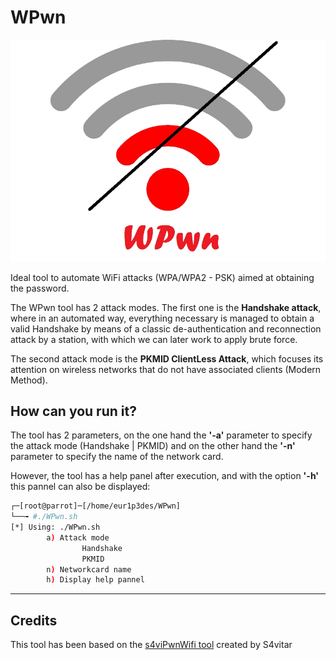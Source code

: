 # WPwn

![](./wpwn-removebg.png)

Ideal tool to automate WiFi attacks (WPA/WPA2 - PSK) aimed at obtaining the password.

The WPwn tool has 2 attack modes. The first one is the **Handshake attack**, where in an automated way, everything necessary is managed to obtain a valid Handshake by means of a classic de-authentication and reconnection attack by a station, with which we can later work to apply brute force.

The second attack mode is the **PKMID ClientLess Attack**, which focuses its attention on wireless networks that do not have associated clients (Modern Method).

## How can you run it?
The tool has 2 parameters, on the one hand the **'-a'** parameter to specify the attack mode (Handshake | PKMID) and on the other hand the **'-n'** parameter to specify the name of the network card.

However, the tool has a help panel after execution, and with the option **'-h'** this pannel can also be displayed:
```bash
┌─[root@parrot]─[/home/eur1p3des/WPwn]
└──╼ #./WPwn.sh 
[*] Using: ./WPwn.sh
        a) Attack mode
                Handshake
                PKMID
        n) Networkcard name
        h) Display help pannel
```


---
## Credits
This tool has been based on the [s4viPwnWifi tool](https://github.com/s4vitar/wifiCrack.git) created by S4vitar
